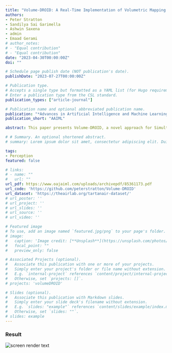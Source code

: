 ```yaml
---
title: "Volume-DROID: A Real-Time Implementation of Volumetric Mapping with DROID-SLAM"
authors:
- Peter Stratton 
- Sandilya Sai Garimella 
- Ashwin Saxena
- admin
- Emaad Gerami
# author_notes:
# - "Equal contribution"
# - "Equal contribution"
date: "2023-04-30T00:00:00Z"
doi: ""

# Schedule page publish date (NOT publication's date).
publishDate: "2023-07-27T00:00:00Z"

# Publication type.
# Accepts a single type but formatted as a YAML list (for Hugo requirements).
# Enter a publication type from the CSL standard.
publication_types: ["article-journal"]

# Publication name and optional abbreviated publication name.
publication: "*Advances in Artificial Intelligence and Machine Learning"
publication_short: "AAIML"

abstract: This paper presents Volume-DROID, a novel approach for Simultaneous Localization and Mapping (SLAM) that integrates Volumetric Mapping and Differentiable Recurrent Optimization-Inspired Design (DROID). Volume-DROID takes camera images (monocular or stereo) or frames from a video as input and combines DROID-SLAM, point cloud registration, an off-the-shelf semantic segmentation network, and Convolutional Bayesian Kernel Inference (ConvBKI) to generate a 3D semantic map of the environment and provide accurate localization for the robot. The key innovation of our method is the real-time fusion of DROID-SLAM and Convolutional Bayesian Kernel Inference (ConvBKI), achieved through the introduction of point cloud generation from RGB-Depth frames and optimized camera poses. This integration, engineered to enable efficient and timely processing, minimizes lag and ensures effective performance of the system. Our approach facilitates functional real-time online semantic mapping with just camera images or stereo video input.

# # Summary. An optional shortened abstract.
# summary: Lorem ipsum dolor sit amet, consectetur adipiscing elit. Duis posuere tellus ac convallis placerat. Proin tincidunt magna sed ex sollicitudin condimentum.

tags:
- Perception
featured: false

# links:
# - name: ""
#   url: ""
url_pdf: https://www.oajaiml.com/uploads/archivepdf/85361173.pdf
url_code: 'https://github.com/peterstratton/Volume-DROID'
url_dataset: 'https://theairlab.org/tartanair-dataset/'
# url_poster: ''
# url_project: ''
# url_slides: ''
# url_source: ''
# url_video: ''

# Featured image
# To use, add an image named `featured.jpg/png` to your page's folder. 
# image:
#   caption: 'Image credit: [**Unsplash**](https://unsplash.com/photos/jdD8gXaTZsc)'
#   focal_point: ""
#   preview_only: false

# Associated Projects (optional).
#   Associate this publication with one or more of your projects.
#   Simply enter your project's folder or file name without extension.
#   E.g. `internal-project` references `content/project/internal-project/index.md`.
#   Otherwise, set `projects: []`.
# projects: 'volumeDROID'

# Slides (optional).
#   Associate this publication with Markdown slides.
#   Simply enter your slide deck's filename without extension.
#   E.g. `slides: "example"` references `content/slides/example/index.md`.
#   Otherwise, set `slides: ""`.
# slides: example
---
```


<!-- {{% callout note %}}
Click the *Cite* button above to demo the feature to enable visitors to import publication metadata into their reference management software.
{{% /callout %}}

{{% callout note %}}
Create your slides in Markdown - click the *Slides* button to check out the example.
{{% /callout %}}

Add the publication's **full text** or **supplementary notes** here. You can use rich formatting such as including [code, math, and images](https://docs.hugoblox.com/content/writing-markdown-latex/). -->

### Result
![screen render text](output.gif "Volume-DROID generating semantically laeled voxels")
